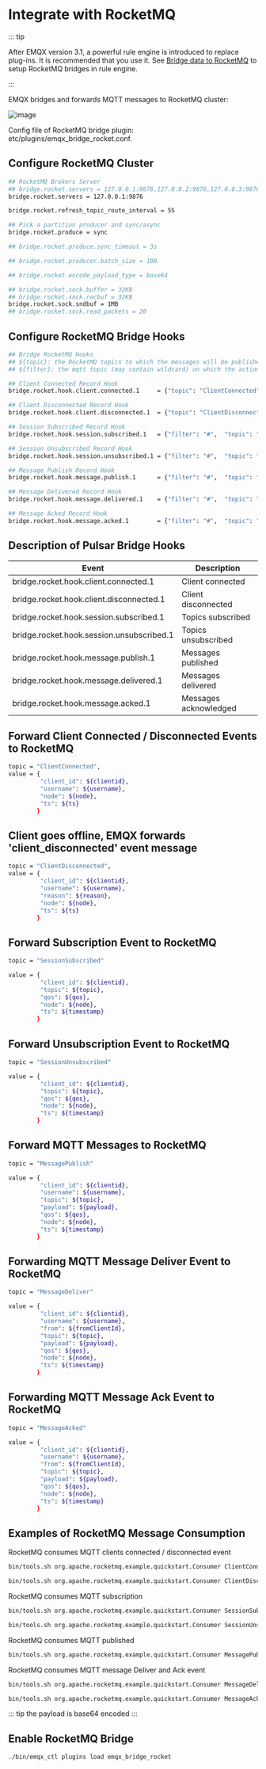 # Integrate with RocketMQ

::: tip

After EMQX version 3.1, a powerful rule engine is introduced to replace plug-ins. It is recommended that you use it. See [Bridge data to RocketMQ](../rule/bridge_rocketmq.md) to setup RocketMQ bridges in rule engine.

:::

EMQX bridges and forwards MQTT messages to RocketMQ cluster:

![image](./assets/bridge_rocket.png)

Config file of RocketMQ bridge plugin:
etc/plugins/emqx_bridge_rocket.conf.

## Configure RocketMQ Cluster

```bash
## RocketMQ Brokers Server
## bridge.rocket.servers = 127.0.0.1:9876,127.0.0.2:9876,127.0.0.3:9876
bridge.rocket.servers = 127.0.0.1:9876

bridge.rocket.refresh_topic_route_interval = 5S

## Pick a partition producer and sync/async
bridge.rocket.produce = sync

## bridge.rocket.produce.sync_timeout = 3s

## bridge.rocket.producer.batch_size = 100

## bridge.rocket.encode_payload_type = base64

## bridge.rocket.sock.buffer = 32KB
## bridge.rocket.sock.recbuf = 32KB
bridge.rocket.sock.sndbuf = 1MB
## bridge.rocket.sock.read_packets = 20
```

## Configure RocketMQ Bridge Hooks

```bash
## Bridge RocketMQ Hooks
## ${topic}: the RocketMQ topics to which the messages will be published.
## ${filter}: the mqtt topic (may contain wildcard) on which the action will be performed .

## Client Connected Record Hook
bridge.rocket.hook.client.connected.1     = {"topic": "ClientConnected"}

## Client Disconnected Record Hook
bridge.rocket.hook.client.disconnected.1  = {"topic": "ClientDisconnected"}

## Session Subscribed Record Hook
bridge.rocket.hook.session.subscribed.1   = {"filter": "#",  "topic": "SessionSubscribed"}

## Session Unsubscribed Record Hook
bridge.rocket.hook.session.unsubscribed.1 = {"filter": "#",  "topic": "SessionUnsubscribed"}

## Message Publish Record Hook
bridge.rocket.hook.message.publish.1      = {"filter": "#",  "topic": "MessagePublish"}

## Message Delivered Record Hook
bridge.rocket.hook.message.delivered.1    = {"filter": "#",  "topic": "MessageDeliver"}

## Message Acked Record Hook
bridge.rocket.hook.message.acked.1        = {"filter": "#",  "topic": "MessageAcked"}
```


## Description of Pulsar Bridge Hooks

| Event                                     | Description           |
| ----------------------------------------- | --------------------- |
| bridge.rocket.hook.client.connected.1     | Client connected      |
| bridge.rocket.hook.client.disconnected.1  | Client disconnected   |
| bridge.rocket.hook.session.subscribed.1   | Topics subscribed     |
| bridge.rocket.hook.session.unsubscribed.1 | Topics unsubscribed   |
| bridge.rocket.hook.message.publish.1      | Messages published    |
| bridge.rocket.hook.message.delivered.1    | Messages delivered    |
| bridge.rocket.hook.message.acked.1        | Messages acknowledged |


## Forward Client Connected / Disconnected Events to RocketMQ


```bash
topic = "ClientConnected",
value = {
         "client_id": ${clientid},
         "username": ${username},
         "node": ${node},
         "ts": ${ts}
        }
```

## Client goes offline, EMQX forwards 'client\_disconnected' event message

```bash
topic = "ClientDisconnected",
value = {
         "client_id": ${clientid},
         "username": ${username},
         "reason": ${reason},
         "node": ${node},
         "ts": ${ts}
        }
```

## Forward Subscription Event to RocketMQ

```bash
topic = "SessionSubscribed"

value = {
         "client_id": ${clientid},
         "topic": ${topic},
         "qos": ${qos},
         "node": ${node},
         "ts": ${timestamp}
        }
```

## Forward Unsubscription Event to RocketMQ

```bash
topic = "SessionUnsubscribed"

value = {
         "client_id": ${clientid},
         "topic": ${topic},
         "qos": ${qos},
         "node": ${node},
         "ts": ${timestamp}
        }
```

## Forward MQTT Messages to RocketMQ

```bash
topic = "MessagePublish"

value = {
         "client_id": ${clientid},
         "username": ${username},
         "topic": ${topic},
         "payload": ${payload},
         "qos": ${qos},
         "node": ${node},
         "ts": ${timestamp}
        }
```

## Forwarding MQTT Message Deliver Event to RocketMQ

```bash
topic = "MessageDeliver"

value = {
         "client_id": ${clientid},
         "username": ${username},
         "from": ${fromClientId},
         "topic": ${topic},
         "payload": ${payload},
         "qos": ${qos},
         "node": ${node},
         "ts": ${timestamp}
        }
```

## Forwarding MQTT Message Ack Event to RocketMQ

```bash
topic = "MessageAcked"

value = {
         "client_id": ${clientid},
         "username": ${username},
         "from": ${fromClientId},
         "topic": ${topic},
         "payload": ${payload},
         "qos": ${qos},
         "node": ${node},
         "ts": ${timestamp}
        }
```

## Examples of RocketMQ Message Consumption

RocketMQ consumes MQTT clients connected / disconnected event

```bash
bin/tools.sh org.apache.rocketmq.example.quickstart.Consumer ClientConnected

bin/tools.sh org.apache.rocketmq.example.quickstart.Consumer ClientDisconnected
```

RocketMQ consumes MQTT subscription

```bash
bin/tools.sh org.apache.rocketmq.example.quickstart.Consumer SessionSubscribed

bin/tools.sh org.apache.rocketmq.example.quickstart.Consumer SessionUnsubscribed
```

RocketMQ consumes MQTT published

```bash
bin/tools.sh org.apache.rocketmq.example.quickstart.Consumer MessagePublish
```

RocketMQ consumes MQTT message Deliver and Ack event

```bash
bin/tools.sh org.apache.rocketmq.example.quickstart.Consumer MessageDeliver

bin/tools.sh org.apache.rocketmq.example.quickstart.Consumer MessageAcked
```

::: tip
the payload is base64 encoded
:::

## Enable RocketMQ Bridge

```bash
./bin/emqx_ctl plugins load emqx_bridge_rocket
```
